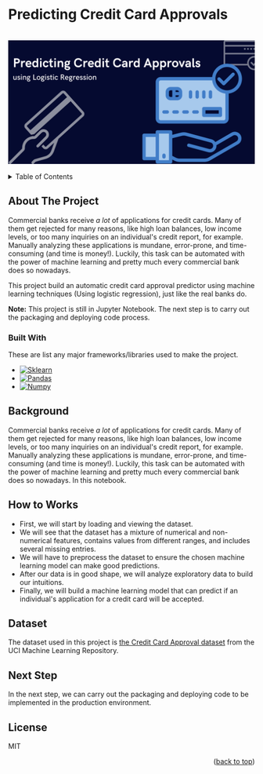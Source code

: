 # Predicting Credit Card Approvals

<br />
<div align="center">
  <a href="">
    <img src="static/Predicting Credit Card Approvals.png">
  </a>
</div>

<p></p>

<!-- TABLE OF CONTENTS -->
<details>
  <p>
  <summary>Table of Contents</summary>
  <ol>
    <li>
      <a href="#about-the-project">About The Project</a>
      <ul>
        <li><a href="#built-with">Built With</a></li>
      </ul>
    </li>
    <li><a href="#background">Background</a></li>
    <li><a href="#how-to-works">How to Works</a></li>
    <li><a href="#dataset">Dataset</a></li>
    <li><a href="#next-step">Next Step</a></li>
    <li><a href="#license">License</a></li>
  </ol>
  </p>
</details>


<p></p>

<!-- ABOUT THE PROJECT -->
## About The Project

Commercial banks receive <em>a lot</em> of applications for credit cards. Many of them get rejected for many reasons, like high loan balances, low income levels, or too many inquiries on an individual's credit report, for example. Manually analyzing these applications is mundane, error-prone, and time-consuming (and time is money!). Luckily, this task can be automated with the power of machine learning and pretty much every commercial bank does so nowadays. 

This project build an automatic credit card approval predictor using machine learning techniques (Using logistic regression), just like the real banks do.

**Note:** This project is still in Jupyter Notebook. The next step is to carry out the packaging and deploying code process.



### Built With

These are list any major frameworks/libraries used to make the project.

* [![Sklearn][Sklearn]][Sklearn-url]
* [![Pandas][Pandas]][Pandas-url]
* [![Numpy][Numpy]][Numpy-url]


## Background

Commercial banks receive <em>a lot</em> of applications for credit cards. Many of them get rejected for many reasons, like high loan balances, low income levels, or too many inquiries on an individual's credit report, for example. Manually analyzing these applications is mundane, error-prone, and time-consuming (and time is money!). Luckily, this task can be automated with the power of machine learning and pretty much every commercial bank does so nowadays. In this notebook.

## How to Works
- First, we will start by loading and viewing the dataset.
- We will see that the dataset has a mixture of numerical and non-numerical features, contains values from different ranges, and includes several missing entries.
- We will have to preprocess the dataset to ensure the chosen machine learning model can make good predictions.
- After our data is in good shape, we will analyze exploratory data to build our intuitions.
- Finally, we will build a machine learning model that can predict if an individual's application for a credit card will be accepted.


## Dataset
The dataset used in this project is [the Credit Card Approval dataset](http://archive.ics.uci.edu/ml/datasets/credit+approval) from the UCI Machine Learning Repository.

## Next Step 
In the next step, we can carry out the packaging and deploying code to be implemented in the production environment.

## License
MIT

<p align="right">(<a href="#automed-forecasting">back to top</a>)</p>


<!-- MARKDOWN LINKS & IMAGES -->
<!-- https://www.markdownguide.org/basic-syntax/#reference-style-links -->
[Sklearn]: https://img.shields.io/badge/scikit_learn-F7931E?style=for-the-badge&logo=scikit-learn&logoColor=white
[Sklearn-url]: https://scikit-learn.org/stable/
[Numpy]: https://img.shields.io/badge/Numpy-777BB4?style=for-the-badge&logo=numpy&logoColor=white
[Numpy-url]: https://numpy.org/
[Pandas]: https://img.shields.io/badge/Pandas-2C2D72?style=for-the-badge&logo=pandas&logoColor=white
[Pandas-url]: https://pandas.pydata.org/
